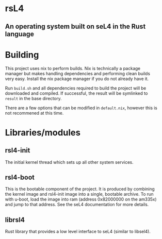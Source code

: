 # rsL4

## An operating system built on seL4 in the Rust language

# Building

This project uses nix to perform builds. Nix is technically a package manager
but makes handling dependencies and performing clean builds very easy. Install
the nix package manager if you do not already have it.

Run `build.sh` and all dependencies required to build the project will be
downloaded and compiled. If successful, the result will be symlinked to
`result` in the base directory.

There are a few options that can be modified in `default.nix`, however this
is not recommened at this time.

# Libraries/modules

## rsl4-init

The initial kernel thread which sets up all other system services.

## rsl4-boot

This is the bootable component of the project. It is produced by combining the
kernel image and rsl4-init image into a single, bootable archive. To run with
u-boot, load the image into ram (address 0x82000000 on the am335x) and jump
to that address. See the seL4 documentation for more details.

## librsl4

Rust library that provides a low level interface to seL4 (similar to libsel4).

